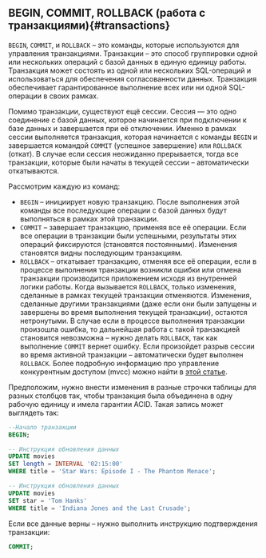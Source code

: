 ## BEGIN, COMMIT, ROLLBACK (работа с транзакциями){#transactions}

`BEGIN`, `COMMIT`, и `ROLLBACK` – это команды, которые используются для управления транзакциями. Транзакции – это способ группировки одной или нескольких операций с базой данных в единую единицу работы. Транзакция может состоять из одной или нескольких SQL-операций и использоваться для обеспечения согласованности данных. Транзакция обеспечивает гарантированное выполнение всех или ни одной SQL-операции в своих рамках. 

Помимо транзакции, существуют ещё сессии. Сессия — это одно соединение с базой данных, которое начинается при подключении к базе данных и завершается при её отключении. Именно в рамках сессии выполняется транзакция, которая начинается с команды `BEGIN` и завершается командой `COMMIT` (успешное завершение) или `ROLLBACK` (откат). В случае если сессия неожиданно прерывается, тогда все транзакции, которые были начаты в текущей сесcии – автоматически откатываются.

Рассмотрим каждую из команд:
* `BEGIN` – инициирует новую транзакцию. После выполнения этой команды все последующие операции с базой данных будут выполняться в рамках этой транзакции.
* `COMMIT` – завершает транзакцию, применяя все её операции. Если все операции в транзакции были успешными, результаты этих операций фиксируются (становятся постоянными). Изменения становятся видны последующим транзакциям.
* `ROLLBACK` – откатывает транзакцию, отменяя все её операции, если в процессе выполнения транзакции возникли ошибки или отмена транзакции производится приложением исходя из внутренней логики работы. Когда вызывается `ROLLBACK`, только изменения, сделанные в рамках текущей транзакции отменяются. Изменения, сделанные другими транзакциями (даже если они были запущены и завершены во время выполнения текущей транзакции), остаются нетронутыми. В случае если в процессе выполнения транзакции произошла ошибка, то дальнейшая работа с такой транзакцией становится невозможна – нужно делать `ROLLBACK`, так как выполнение `COMMIT` вернет ошибку. Если произойдет разрыв сессии во время активной транзакции – автоматически будет выполнен `ROLLBACK`. Более подробную информацию про управление конкурентным доступом (mvcc) можно найти в [этой статье](https://ydb.tech/en/docs/concepts/mvcc).

Предположим, нужно внести изменения в разные строчки таблицы для разных столбцов так, чтобы транзакция была объединена в одну рабочую единицу и имела гарантии ACID. Такая запись может выглядеть так:
```sql
--Начало транзакции
BEGIN;

-- Инструкция обновления данных 
UPDATE movies
SET length = INTERVAL '02:15:00'
WHERE title = 'Star Wars: Episode I - The Phantom Menace';

-- Инструкция обновления данных 
UPDATE movies
SET star = 'Tom Hanks'
WHERE title = 'Indiana Jones and the Last Crusade';
```
Если все данные верны – нужно выполнить инструкцию подтверждения транзакции:
```sql
COMMIT;
```